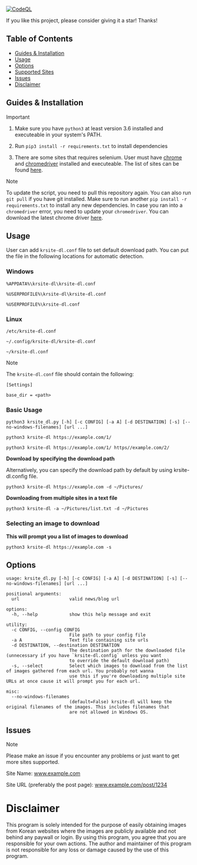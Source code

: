 [![CodeQL](https://github.com/zer0kn0wledge/krsite-dl/actions/workflows/github-code-scanning/codeql/badge.svg?branch=master)](https://github.com/zer0kn0wledge/krsite-dl/actions/workflows/github-code-scanning/codeql)

If you like this project, please consider giving it a star! Thanks!

## Table of Contents
* [Guides & Installation](#Guides--Installation)
* [Usage](#usage)
* [Options](#options)
* [Supported Sites](./supported.md)
* [Issues](#issues)
* [Disclaimer](#disclaimer)

## Guides & Installation
> [!IMPORTANT]
> 1. Make sure you have `python3` at least version 3.6 installed and executeable in your system's PATH.
>
> 2. Run `pip3 install -r requirements.txt` to install dependencies
> 
> 3. There are some sites that requires selenium. User must have [chrome](https://www.google.com/chrome/) and [chromedriver](https://chromedriver.chromium.org/downloads) installed and executeable. The list of sites can be found [here](#supported-sites).

> [!NOTE]
> To update the script, you need to pull this repository again. You can also run `git pull` if you have git installed.
> Make sure to run another `pip install -r requirements.txt` to install any new dependencies.
> In case you ran into a `chromedriver` error, you need to update your `chromedriver`. You can download the latest chrome driver [here](https://chromedriver.chromium.org/downloads).

## Usage
User can add `krsite-dl.conf` file to set default download path. You can put the file in the following locations for automatic detection.

### Windows

`%APPDATA%\krsite-dl\krsite-dl.conf`

`%USERPROFILE%\krsite-dl\krsite-dl.conf`

`%USERPROFILE%\krsite-dl.conf`

### Linux

`/etc/krsite-dl.conf`

`~/.config/krsite-dl/krsite-dl.conf`

`~/krsite-dl.conf`


> [!NOTE]
>
> The `krsite-dl.conf` file should contain the following:
> ```
> [Settings]
>
> base_dir = <path>
> ```

### Basic Usage
```python3 krsite_dl.py [-h] [-c CONFIG] [-a A] [-d DESTINATION] [-s] [--no-windows-filenames] [url ...]```

`python3 krsite-dl https://example.com/1/`

`python3 krsite-dl https://example.com/1/ https//example.com/2/`

**Download by specifying the download path**

Alternatively, you can specify the download path by default by using krsite-dl.config file.

```python3 krsite-dl https://example.com -d ~/Pictures/```


**Downloading from multiple sites in a text file**

```python3 krsite-dl -a ~/Pictures/list.txt -d ~/Pictures```

### Selecting an image to download

**This will prompt you a list of images to download**

```python3 krsite-dl https://example.com -s```


## Options
```
usage: krsite_dl.py [-h] [-c CONFIG] [-a A] [-d DESTINATION] [-s] [--no-windows-filenames] [url ...]

positional arguments:
  url                   valid news/blog url

options:
  -h, --help            show this help message and exit

utility:
  -c CONFIG, --config CONFIG
                        File path to your config file
  -a A                  Text file containing site urls
  -d DESTINATION, --destination DESTINATION
                        The destination path for the downloaded file (unnecessary if you have `krsite-dl.config` unless you want
                        to override the default download path)
  -s, --select          Select which images to download from the list of images gathered from each url. You probably not wanna
                        use this if you're downloading multiple site URLs at once cause it will prompt you for each url.

misc:
  --no-windows-filenames
                        (default=False) krsite-dl will keep the original filenames of the images. This includes filenames that
                        are not allowed in Windows OS.
```

## Issues
> [!NOTE]
> Please make an issue if you encounter any problems or just want to get more sites supported.
>
> Site Name: www.example.com
>
> Site URL (preferably the post page): www.example.com/post/1234


# Disclaimer

This program is solely intended for the purpose of easily obtaining images from Korean websites where the images are publicly available and not behind any paywall or login. By using this program, you agree that you are responsible for your own actions. The author and maintainer of this program is not responsible for any loss or damage caused by the use of this program.
